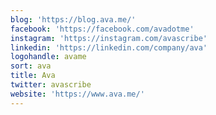 ```yaml
---
blog: 'https://blog.ava.me/'
facebook: 'https://facebook.com/avadotme'
instagram: 'https://instagram.com/avascribe'
linkedin: 'https://linkedin.com/company/ava'
logohandle: avame
sort: ava
title: Ava
twitter: avascribe
website: 'https://www.ava.me/'
---
```

